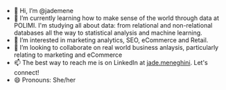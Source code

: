 - 👋 Hi, I’m @jademene
- 🌱 I’m currently learning how to make sense of the world through data at POLIMI. I'm studying all about data: from relational and non-relational databases all the way to statistical analysis and machine learning.
- 👀 I’m interested in marketing analytics, SEO, eCommerce and Retail.
- 💞️ I’m looking to collaborate on real world business anlaysis, particularly relating to marketing and eCommerce
- 📫 The best way to reach me is on LinkedIn at [jade.meneghini](https://www.linkedin.com/in/jade-meneghini/). Let's connect!
- 😄 Pronouns: She/her


<!---
jademene/jademene is a ✨ special ✨ repository because its `README.md` (this file) appears on your GitHub profile.
You can click the Preview link to take a look at your changes.
- ⚡ Fun fact:  
--->
